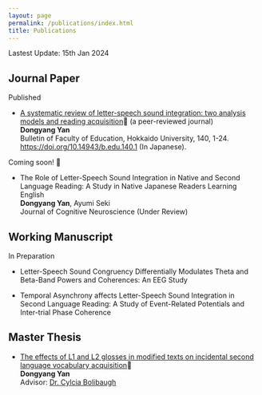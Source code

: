 ```yaml
---
layout: page
permalink: /publications/index.html
title: Publications
---
```


Lastest Update: 15th Jan 2024&nbsp; 

## Journal Paper
Published
- [A systematic review of letter-speech sound integration:
two analysis models and reading acquisition](https://ydyxj.github.io/file/1.pdf/)🔗 (a peer-reviewed journal)<br>**Dongyang Yan**<br>Bulletin of Faculty of
Education, Hokkaido University, 140, 1-24. https://doi.org/10.14943/b.edu.140.1 (In Japanese).

 Coming soon! 🚀
 - The Role of Letter-Speech Sound Integration in Native and Second Language Reading: A Study in Native Japanese Readers Learning English <br>**Dongyang Yan**, Ayumi Seki<br>Journal of Cognitive Neuroscience (Under Review)

## Working Manuscript
In Preparation 
- Letter-Speech Sound Congruency Differentially Modulates Theta and Beta-Band Powers and Coherences: An EEG 
Study

- Temporal Asynchrony affects Letter-Speech Sound Integration in Second Language Reading: A Study of Event-Related Potentials and Inter-trial Phase Coherence


## Master Thesis

- [The effects of L1 and L2 glosses in modified texts on incidental second language vocabulary acquisition](https://ydyxj.github.io/file/MAthesis.pdf)🔗
<br>**Dongyang Yan**
<br>Advisor: [Dr. Cylcia Bolibaugh](https://pure.york.ac.uk/portal/en/persons/cylcia-bolibaugh)